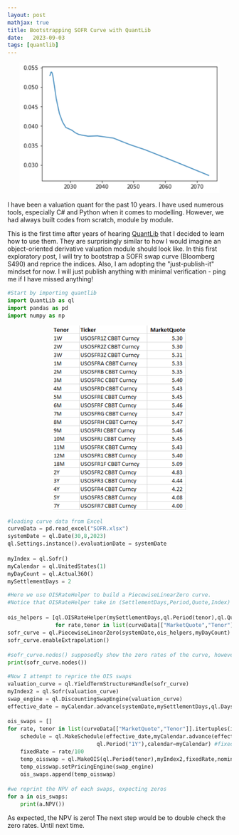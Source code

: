 ```yaml
---
layout: post
mathjax: true
title: Bootstrapping SOFR Curve with QuantLib
date:   2023-09-03
tags: [quantlib]
---
```

<center><img src="/images/2023-09-03/YieldCurve.png" width="450" /></center>

I have been a valuation quant for the past 10 years. I have used numerous tools, especially C# and Python when it comes to modelling. However, we had always built codes from scratch, module by module.

This is the first time after years of hearing [QuantLib](https://www.quantlib.org/) that I decided to learn how to use them. They are surprisingly similar to how I would imagine an object-oriented derivative valuation module should look like. In this first exploratory post, I will try to bootstrap a SOFR swap curve (Bloomberg S490) and reprice the indices. Also, I am adopting the "just-publish-it" mindset for now. I will just publish anything with minimal verification - ping me if I have missed anything!

```python
#Start by importing quantlib
import QuantLib as ql
import pandas as pd
import numpy as np
```

<center><img src="/images/2023-09-03/datatable.png" width="300" /></center>

```python
#loading curve data from Excel
curveData = pd.read_excel("SOFR.xlsx")
systemDate = ql.Date(30,8,2023)
ql.Settings.instance().evaluationDate = systemDate

myIndex = ql.Sofr()
myCalendar = ql.UnitedStates(1)
myDayCount = ql.Actual360()
mySettlementDays = 2
```

```python
#Here we use OISRateHelper to build a PiecewiseLinearZero curve. 
#Notice that OISRateHelper take in (SettlementDays,Period,Quote,Index)

ois_helpers = [ql.OISRateHelper(mySettlementDays,ql.Period(tenor),ql.QuoteHandle(ql.SimpleQuote(rate/100)),myIndex) 
               for rate,tenor in list(curveData[["MarketQuote","Tenor"]].itertuples(index=False))]
sofr_curve = ql.PiecewiseLinearZero(systemDate,ois_helpers,myDayCount)
sofr_curve.enableExtrapolation()

#sofr_curve.nodes() supposedly show the zero rates of the curve, however I am unable to verify it as of now.
print(sofr_curve.nodes())
```

```python
#Now I attempt to reprice the OIS swaps
valuation_curve = ql.YieldTermStructureHandle(sofr_curve)
myIndex2 = ql.Sofr(valuation_curve)
swap_engine = ql.DiscountingSwapEngine(valuation_curve)
effective_date = myCalendar.advance(systemDate,mySettlementDays,ql.Days)

ois_swaps = []
for rate, tenor in list(curveData[["MarketQuote","Tenor"]].itertuples(index=False)):
    schedule = ql.MakeSchedule(effective_date,myCalendar.advance(effective_date,ql.Period(tenor)), #effective date, termination date
                            ql.Period("1Y"),calendar=myCalendar) #fixed rate frequency, calendar
    fixedRate = rate/100
    temp_oisswap = ql.MakeOIS(ql.Period(tenor),myIndex2,fixedRate,nominal=10000000)
    temp_oisswap.setPricingEngine(swap_engine)
    ois_swaps.append(temp_oisswap)
	
#we reprint the NPV of each swaps, expecting zeros
for a in ois_swaps:
    print(a.NPV())
```

As expected, the NPV is zero! The next step would be to double check the zero rates. Until next time.